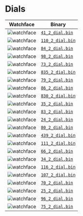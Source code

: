 # Dials 

 | Watchface | Binary |  
 | -- | -- |  
 | ![watchface](41_2_dial.png?raw=true "watchface") | [`41_2_dial.bin`](https://github.com/fbiego/watch-face-wearfit/raw/main/dials/HW21/41_2_dial.bin) |  
 | ![watchface](110_2_dial.png?raw=true "watchface") | [`110_2_dial.bin`](https://github.com/fbiego/watch-face-wearfit/raw/main/dials/HW21/110_2_dial.bin) |  
 | ![watchface](84_2_dial.png?raw=true "watchface") | [`84_2_dial.bin`](https://github.com/fbiego/watch-face-wearfit/raw/main/dials/HW21/84_2_dial.bin) |  
 | ![watchface](98_2_dial.png?raw=true "watchface") | [`98_2_dial.bin`](https://github.com/fbiego/watch-face-wearfit/raw/main/dials/HW21/98_2_dial.bin) |  
 | ![watchface](73_2_dial.png?raw=true "watchface") | [`73_2_dial.bin`](https://github.com/fbiego/watch-face-wearfit/raw/main/dials/HW21/73_2_dial.bin) |  
 | ![watchface](835_2_dial.png?raw=true "watchface") | [`835_2_dial.bin`](https://github.com/fbiego/watch-face-wearfit/raw/main/dials/HW21/835_2_dial.bin) |  
 | ![watchface](79_2_dial.png?raw=true "watchface") | [`79_2_dial.bin`](https://github.com/fbiego/watch-face-wearfit/raw/main/dials/HW21/79_2_dial.bin) |  
 | ![watchface](86_2_dial.png?raw=true "watchface") | [`86_2_dial.bin`](https://github.com/fbiego/watch-face-wearfit/raw/main/dials/HW21/86_2_dial.bin) |  
 | ![watchface](830_2_dial.png?raw=true "watchface") | [`830_2_dial.bin`](https://github.com/fbiego/watch-face-wearfit/raw/main/dials/HW21/830_2_dial.bin) |  
 | ![watchface](35_2_dial.png?raw=true "watchface") | [`35_2_dial.bin`](https://github.com/fbiego/watch-face-wearfit/raw/main/dials/HW21/35_2_dial.bin) |  
 | ![watchface](83_2_dial.png?raw=true "watchface") | [`83_2_dial.bin`](https://github.com/fbiego/watch-face-wearfit/raw/main/dials/HW21/83_2_dial.bin) |  
 | ![watchface](24_2_dial.png?raw=true "watchface") | [`24_2_dial.bin`](https://github.com/fbiego/watch-face-wearfit/raw/main/dials/HW21/24_2_dial.bin) |  
 | ![watchface](80_2_dial.png?raw=true "watchface") | [`80_2_dial.bin`](https://github.com/fbiego/watch-face-wearfit/raw/main/dials/HW21/80_2_dial.bin) |  
 | ![watchface](439_2_dial.png?raw=true "watchface") | [`439_2_dial.bin`](https://github.com/fbiego/watch-face-wearfit/raw/main/dials/HW21/439_2_dial.bin) |  
 | ![watchface](111_2_dial.png?raw=true "watchface") | [`111_2_dial.bin`](https://github.com/fbiego/watch-face-wearfit/raw/main/dials/HW21/111_2_dial.bin) |  
 | ![watchface](66_2_dial.png?raw=true "watchface") | [`66_2_dial.bin`](https://github.com/fbiego/watch-face-wearfit/raw/main/dials/HW21/66_2_dial.bin) |  
 | ![watchface](34_2_dial.png?raw=true "watchface") | [`34_2_dial.bin`](https://github.com/fbiego/watch-face-wearfit/raw/main/dials/HW21/34_2_dial.bin) |  
 | ![watchface](116_2_dial.png?raw=true "watchface") | [`116_2_dial.bin`](https://github.com/fbiego/watch-face-wearfit/raw/main/dials/HW21/116_2_dial.bin) |  
 | ![watchface](107_2_dial.png?raw=true "watchface") | [`107_2_dial.bin`](https://github.com/fbiego/watch-face-wearfit/raw/main/dials/HW21/107_2_dial.bin) |  
 | ![watchface](70_2_dial.png?raw=true "watchface") | [`70_2_dial.bin`](https://github.com/fbiego/watch-face-wearfit/raw/main/dials/HW21/70_2_dial.bin) |  
 | ![watchface](25_2_dial.png?raw=true "watchface") | [`25_2_dial.bin`](https://github.com/fbiego/watch-face-wearfit/raw/main/dials/HW21/25_2_dial.bin) |  
 | ![watchface](96_2_dial.png?raw=true "watchface") | [`96_2_dial.bin`](https://github.com/fbiego/watch-face-wearfit/raw/main/dials/HW21/96_2_dial.bin) |  
 | ![watchface](75_2_dial.png?raw=true "watchface") | [`75_2_dial.bin`](https://github.com/fbiego/watch-face-wearfit/raw/main/dials/HW21/75_2_dial.bin) |  

